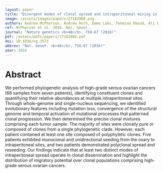 ```yaml
---
layout: paper
title: "Divergent modes of clonal spread and intraperitoneal mixing in high-grade serous ovarian cancer."
image: /assets/images/papers/27182968.png
authors: Andrew McPherson, Andrew Roth, Emma Laks, Tehmina Masud, Ali Bashashati, Allen W Zhang, Gavin Ha, Justina Biele, Damian Yap, Adrian Wan, Leah M Prentice, Jaswinder Khattra, Maia A Smith, Cydney B Nielsen, Sarah C Mullaly, Steve Kalloger, Anthony Karnezis, Karey Shumansky, Celia Siu, Jamie Rosner, Hector Li Chan, Julie Ho, Nataliya Melnyk, Janine Senz, Winnie Yang, Richard Moore, Andrew J Mungall, Marco A Marra, Alexandre Bouchard-Côté, C Blake Gilks, David G Huntsman, Jessica N McAlpine, Samuel Aparicio, Sohrab P Shah
ref: McPherson et al. 2016. Nat. Genet..
journal: "Nature genetics <b>48</b>, 758-67 (2016)"
pdf: /assets/pdfs/papers/27182968.pdf
doi: 10.1038/ng.3573
abbrev: "Nat. Genet. <b>48</b>, 758-67 (2016)"
year: 2016
---
```


# Abstract

We performed phylogenetic analysis of high-grade serous ovarian cancers (68 samples from seven patients), identifying constituent clones and quantifying their relative abundances at multiple intraperitoneal sites. Through whole-genome and single-nucleus sequencing, we identified evolutionary features including mutation loss, convergence of the structural genome and temporal activation of mutational processes that patterned clonal progression. We then determined the precise clonal mixtures comprising each tumor sample. The majority of sites were clonally pure or composed of clones from a single phylogenetic clade. However, each patient contained at least one site composed of polyphyletic clones. Five patients exhibited monoclonal and unidirectional seeding from the ovary to intraperitoneal sites, and two patients demonstrated polyclonal spread and reseeding. Our findings indicate that at least two distinct modes of intraperitoneal spread operate in clonal dissemination and highlight the distribution of migratory potential over clonal populations comprising high-grade serous ovarian cancers.

